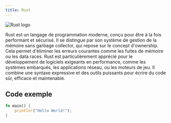 ```yaml
---
title: Rust
---
```


![Rust logo](/dossier-formation/rust-logo.svg)

Rust est un langage de programmation moderne, conçu pour être à la fois performant et sécurisé. Il se distingue par son
système de gestion de la mémoire sans garbage collector, qui repose sur le concept d'ownership. Cela permet d'éliminer
les erreurs courantes comme les fuites de mémoire ou les data races. Rust est particulièrement apprécié pour le
développement de logiciels exigeants en performance, comme les systèmes embarqués, les applications réseau, ou les
moteurs de jeu. Il combine une syntaxe expressive et des outils puissants pour écrire du code sûr, efficace et
maintenable.

## Code exemple

```rust
fn main() {
    println!("Hello World!");
}
```
